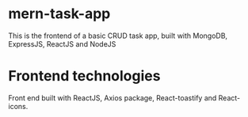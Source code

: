 # mern-task-app

This is the frontend of a basic CRUD task app, built with MongoDB, ExpressJS, ReactJS and NodeJS

# Frontend technologies

Front end built with ReactJS, Axios package, React-toastify and React-icons.


